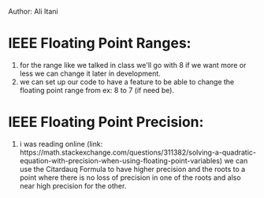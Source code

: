 Author: Ali Itani

# IEEE Floating Point Ranges:
   
   <ol>
        <li> for the range like we talked in class we'll go with 8 if we want more or less we can change it later in development. </li>
        <li> we can set up our code to have a feature to be able to change the floating point range from ex: 8 to 7 (if need be). </li>
    </ol>

# IEEE Floating Point Precision:
   <ol>
      <li>i was reading online (link: https://math.stackexchange.com/questions/311382/solving-a-quadratic-equation-with-precision-when-using-floating-point-variables) we can use the Citardauq Formula to have higher precision and the roots to a point where there is no loss of precision in one of the roots and also near high precision for the other.
   </li>
   </ol>
    
